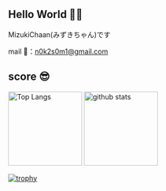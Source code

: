 ## Hello World 👋💓

MizukiChaan(みずきちゃん)です

mail 💌：n0k2s0m1@gmail.com

## score 😎

<p align="left"> 
  <img alt="Top Langs" height="150px" src="https://github-readme-stats.vercel.app/api/top-langs/?username=nekonekocatcat&layout=compact&show_icons=true&theme=onedark" />
  <img alt="github stats" height="150px" src="https://github-readme-stats.vercel.app/api?username=nekonekocatcat&theme=onedark&show_icons=ture" />
</p>

[![trophy](https://github-profile-trophy.vercel.app/?username=nekonekocatcat&theme=onedark&column=8
)](https://github.com/ryo-ma/github-profile-trophy)

<!--
**nekonekocatcat/nekonekocatcat** is a ✨ _special_ ✨ repository because its `README.md` (this file) appears on your GitHub profile.

Here are some ideas to get you started:

- 🔭 I’m currently working on ...
- 🌱 I’m currently learning ...
- 👯 I’m looking to collaborate on ...
- 🤔 I’m looking for help with ...
- 💬 Ask me about ...
- 📫 How to reach me: ...
- 😄 Pronouns: ...
- ⚡ Fun fact: ...
-->
